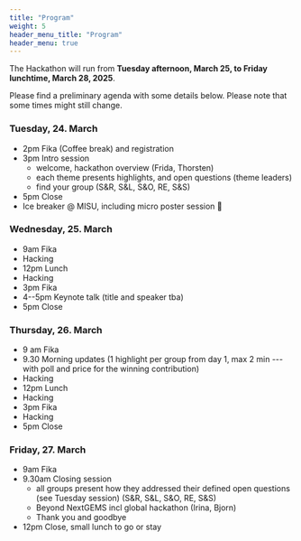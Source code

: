 ```yaml
---
title: "Program"
weight: 5
header_menu_title: "Program"
header_menu: true
---
```

The Hackathon will run from **Tuesday afternoon, March 25, to Friday lunchtime, March 28, 2025**.

Please find a preliminary agenda with some details below. Please note that some times might still change.


### Tuesday, 24. March

- 2pm Fika (Coffee break) and registration
- 3pm Intro session
  - welcome, hackathon overview (Frida, Thorsten)
  - each theme presents highlights, and open questions (theme leaders)
  - find your group (S&R, S&L, S&O, RE, S&S)
- 5pm Close
- Ice breaker @ MISU, including micro poster session 🙂

### Wednesday, 25. March

- 9am Fika
- Hacking
- 12pm Lunch
- Hacking
- 3pm Fika
- 4--5pm Keynote talk (title and speaker tba)
- 5pm Close

### Thursday, 26. March

- 9 am Fika
- 9.30 Morning updates (1 highlight per group from day 1, max 2 min --- with poll and price for the winning contribution)
- Hacking
- 12pm Lunch
- Hacking
- 3pm Fika
- Hacking
- 5pm Close

### Friday, 27. March

- 9am Fika
- 9.30am Closing session
  - all groups present how they addressed their defined open questions (see Tuesday session) (S&R, S&L, S&O, RE, S&S)
  - Beyond NextGEMS incl global hackathon (Irina, Bjorn)
  - Thank you and goodbye
- 12pm Close, small lunch to go or stay




